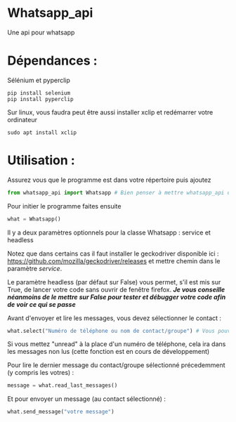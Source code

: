 # Whatsapp_api
Une api pour whatsapp

# Dépendances :

Sélénium et pyperclip
```
pip install selenium
pip install pyperclip
```
Sur linux, vous faudra peut être aussi installer xclip et redémarrer votre ordinateur
```
sudo apt install xclip
```

# Utilisation :
Assurez vous que le programme est dans votre répertoire puis ajoutez
```python
from whatsapp_api import Whatsapp # Bien penser à mettre whatsapp_api dans le même répertoire que votre programme
```

Pour initier le programme faites ensuite
```python
what = Whatsapp()
```

Il y a deux paramètres optionnels pour la classe Whatsapp : service et headless

Notez que dans certains cas il faut installer le geckodriver disponible ici : https://github.com/mozilla/geckodriver/releases et mettre chemin dans le paramètre *service*.

Le paramètre headless (par défaut sur False) vous permet, s'il est mis sur True, de lancer votre code sans ouvrir de fenêtre firefox.
***Je vous conseille néanmoins de le mettre sur False pour tester et débugger votre code afin de voir ce qui se passe***

Avant d'envoyer et lire les messages, vous devez sélectionner le contact :
```python
what.select("Numéro de téléphone ou nom de contact/groupe") # Vous pouvez tester avec la fonction recherche de whatsapp sur votre téléphone pour savoir si cela va marcher
```
Si vous mettez "unread" à la place d'un numéro de téléphone, cela ira dans les messages non lus (cette fonction est en cours de développement)

Pour lire le dernier message du contact/groupe sélectionné précedemment (y compris les votres) :
```python
message = what.read_last_messages()
```

Et pour envoyer un message (au contact sélectionné) :
```python
what.send_message("votre message")
```
